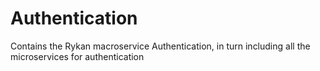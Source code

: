 # Authentication

Contains the Rykan macroservice Authentication, in turn including all the microservices for authentication